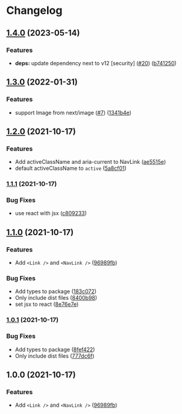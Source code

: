 # Changelog

## [1.4.0](https://www.github.com/simenandre/next-theme-ui/compare/v1.3.0...v1.4.0) (2023-05-14)


### Features

* **deps:** update dependency next to v12 [security] ([#20](https://www.github.com/simenandre/next-theme-ui/issues/20)) ([b741250](https://www.github.com/simenandre/next-theme-ui/commit/b7412503ed711afc57e6aa41564bffa9245439da))

## [1.3.0](https://www.github.com/cobraz/next-theme-ui/compare/v1.2.0...v1.3.0) (2022-01-31)


### Features

* support Image from next/image ([#7](https://www.github.com/cobraz/next-theme-ui/issues/7)) ([1341b4e](https://www.github.com/cobraz/next-theme-ui/commit/1341b4ef68f0c03b610157a27814cebb05b8f785))

## [1.2.0](https://www.github.com/cobraz/next-theme-ui/compare/v1.1.1...v1.2.0) (2021-10-17)


### Features

* Add activeClassName and aria-current to NavLink ([ae5515e](https://www.github.com/cobraz/next-theme-ui/commit/ae5515ec7d8ff95a98477d671f96fcab542cc8ab))
* default activeClassName to `active` ([5a8cf01](https://www.github.com/cobraz/next-theme-ui/commit/5a8cf01ee7066c5188ad535a7acb1ef8edc05878))

### [1.1.1](https://www.github.com/cobraz/next-theme-ui/compare/v1.1.0...v1.1.1) (2021-10-17)


### Bug Fixes

* use react with jsx ([c809233](https://www.github.com/cobraz/next-theme-ui/commit/c809233cf9520ea3b77943a151ab3e9928643e67))

## [1.1.0](https://www.github.com/cobraz/next-theme-ui/compare/v1.0.1...v1.1.0) (2021-10-17)


### Features

* Add `<Link />` and `<NavLink />` ([96989fb](https://www.github.com/cobraz/next-theme-ui/commit/96989fb45e5e29fb7e2bcdcd71389e288498f8fb))


### Bug Fixes

* Add types to package ([183c072](https://www.github.com/cobraz/next-theme-ui/commit/183c072e505ba309604479d9628796a008fd9872))
* Only include dist files ([8400b98](https://www.github.com/cobraz/next-theme-ui/commit/8400b98f1d94d3f900bc8527a5440cd4c77aec35))
* set jsx to react ([8e76e7e](https://www.github.com/cobraz/next-theme-ui/commit/8e76e7e78014fb09b577ac1993ed314dd72af63c))

### [1.0.1](https://www.github.com/cobraz/next-theme-ui/compare/v1.0.0...v1.0.1) (2021-10-17)


### Bug Fixes

* Add types to package ([8fef422](https://www.github.com/cobraz/next-theme-ui/commit/8fef422f308c2569f8a8b0ae2bac4dbbed2e4e56))
* Only include dist files ([777dc6f](https://www.github.com/cobraz/next-theme-ui/commit/777dc6f8ede0af7d7a515a83ac9fc9b6f0684976))

## 1.0.0 (2021-10-17)


### Features

* Add `<Link />` and `<NavLink />` ([96989fb](https://www.github.com/cobraz/next-theme-ui/commit/96989fb45e5e29fb7e2bcdcd71389e288498f8fb))

